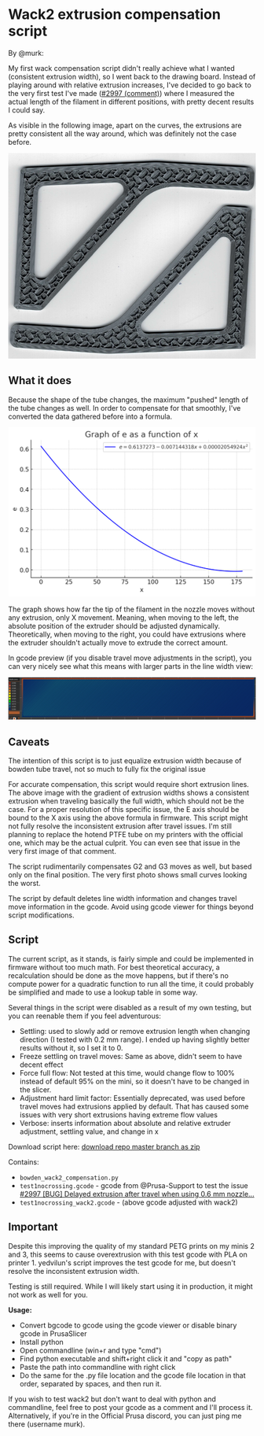 # Wack2 extrusion compensation script

By @murk:

My first wack compensation script didn't really achieve what I wanted
(consistent extrusion width), so I went back to the drawing board.
Instead of playing around with relative extrusion increases,
I've decided to go back to the very first test I've made ([#2997 (comment)](https://github.com/prusa3d/Prusa-Firmware-Buddy/issues/2997#issuecomment-2525070078))
where I measured the actual length of the filament in different positions,
with pretty decent results I could say.

As visible in the following image, apart on the curves, the extrusions are pretty
consistent all the way around, which was definitely not the case before.

![extrusions](extrusions.png)

## What it does

Because the shape of the tube changes, the maximum "pushed" length of the tube
changes as well. In order to compensate for that smoothly,
I've converted the data gathered before into a formula.

![graph](graph.png)

The graph shows how far the tip of the filament in the nozzle moves without any
extrusion, only X movement. Meaning, when moving to the left, the absolute
position of the extruder should be adjusted dynamically.
Theoretically, when moving to the right, you could have extrusions
where the extruder shouldn't actually move to extrude the correct amount.

In gcode preview (if you disable travel move adjustments in the script),
you can very nicely see what this means with larger parts in the line width view:

![gcode preview](gcode_preview.png)

## Caveats

The intention of this script is to just equalize extrusion width because of
bowden tube travel, not so much to fully fix the original issue

For accurate compensation, this script would require short extrusion lines.
The above image with the gradient of extrusion widths shows a consistent
extrusion when traveling basically the full width, which should not be the case.
 For a proper resolution of this specific issue, the E axis should be bound to
 the X axis using the above formula in firmware.
This script might not fully resolve the inconsistent extrusion after travel
issues. I'm still planning to replace the hotend PTFE tube on my printers with
the official one, which may be the actual culprit.
You can even see that issue in the very first image of that comment.

The script rudimentarily compensates G2 and G3 moves as well, but based only on
the final position. The very first photo shows small curves looking the worst.

The script by default deletes line width information and changes travel move
information in the gcode. Avoid using gcode viewer for things beyond script
modifications.

## Script

The current script, as it stands, is fairly simple and could be implemented in
firmware without too much math. For best theoretical accuracy, a recalculation
should be done as the move happens, but if there's no compute power for
a quadratic function to run all the time, it could probably be simplified
and made to use a lookup table in some way.

Several things in the script were disabled as a result of my own testing,
but you can reenable them if you feel adventurous:

* Settling: used to slowly add or remove extrusion length when changing
  direction (I tested with 0.2 mm range). I ended up having slightly better
  results without it, so I set it to 0.
* Freeze settling on travel moves: Same as above, didn't seem to have decent
  effect
* Force full flow: Not tested at this time, would change flow to 100%
  instead of default 95% on the mini, so it doesn't have to be changed in
  the slicer.
* Adjustment hard limit factor: Essentially deprecated, was used before travel
  moves had extrusions applied by default. That has caused some issues with
  very short extrusions having extreme flow values
* Verbose: inserts information about absolute and relative extruder adjustment,
  settling value, and change in x

Download script here: [download repo master branch as zip](https://github.com/nvtkaszpir/bowden-wack2-compensation/archive/refs/heads/master.zip)

Contains:

* `bowden_wack2_compensation.py`
* `test1nocrossing.gcode` - gcode from @Prusa-Support to test the issue
  [#2997 [BUG] Delayed extrusion after travel when using 0.6 mm nozzle...](https://github.com/prusa3d/Prusa-Firmware-Buddy/issues/2997#issuecomment-1454763541)
* `test1nocrossing_wack2.gcode` - (above gcode adjusted with wack2)

## Important

Despite this improving the quality of my standard PETG prints on
my minis 2 and 3, this seems to cause overextrusion with this test gcode with
PLA on printer 1. yedvilun's script improves the test gcode for me,
but doesn't resolve the inconsistent extrusion width.

Testing is still required. While I will likely start using it in production,
it might not work as well for you.

**Usage:**

* Convert bgcode to gcode using the gcode viewer or disable binary gcode in
  PrusaSlicer
* Install python
* Open commandline (win+r and type "cmd")
* Find python executable and shift+right click it and "copy as path"
* Paste the path into commandline with right click
* Do the same for the .py file location and the gcode file location in that
  order, separated by spaces, and then run it.

If you wish to test wack2 but don't want to deal with python and commandline,
feel free to post your gcode as a comment and I'll process it.
Alternatively, if you're in the Official Prusa discord,
you can just ping me there (username murk).
